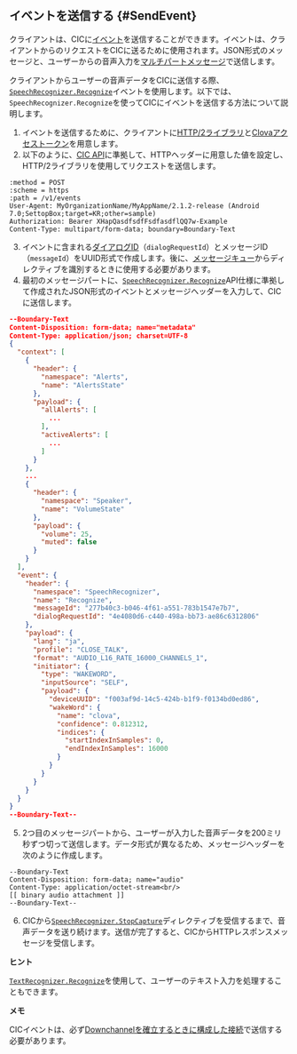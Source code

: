## イベントを送信する {#SendEvent}
クライアントは、CICに[イベント](/Develop/References/CIC_API.md#Event)を送信することができます。イベントは、クライアントからのリクエストをCICに送るために使用されます。JSON形式のメッセージと、ユーザーからの音声入力を[マルチパートメッセージ](/Develop/References/CIC_API.md#MultipartMessage)で送信します。

クライアントからユーザーの音声データをCICに送信する際、[`SpeechRecognizer.Recognize`](/Develop/References/MessageInterfaces/SpeechRecognizer.md#Recognize)イベントを使用します。以下では、`SpeechRecognizer.Recognize`を使ってCICにイベントを送信する方法について説明します。

1. イベントを送信するために、クライアントに[HTTP/2ライブラリ](#RequiredLibrary)と[Clovaアクセストークン](#Authorization)を用意します。
2. 以下のように、[CIC API](/Develop/References/CIC_API.md#SendEvent)に準拠して、HTTPヘッダーに用意した値を設定し、HTTP/2ライブラリを使用してリクエストを送信します。
  ```
  :method = POST
  :scheme = https
  :path = /v1/events
  User-Agent: MyOrganizationName/MyAppName/2.1.2-release (Android 7.0;SettopBox;target=KR;other=sample)
  Authorization: Bearer XHapQasdfsdfFsdfasdflQQ7w-Example
  Content-Type: multipart/form-data; boundary=Boundary-Text
  ```
3. イベントに含まれる[ダイアログID](/Develop/Guides/Manage_Dialogue_ID_And_Handle_Tasks.md)（`dialogRequestId`）とメッセージID（`messageId`）をUUID形式で作成します。後に、[メッセージキュー](#ManageMessageQ)からディレクティブを識別するときに使用する必要があります。
4. 最初のメッセージパートに、<a href="/Develop/References/MessageInterfaces/SpeechRecognizer.md#Recognize">`SpeechRecognizer.Recognize`</a>API仕様に準拠して作成されたJSON形式のイベントとメッセージヘッダーを入力して、CICに送信します。
  ```json
  --Boundary-Text
  Content-Disposition: form-data; name="metadata"
  Content-Type: application/json; charset=UTF-8
  {
    "context": [
      {
        "header": {
          "namespace": "Alerts",
          "name": "AlertsState"
        },
        "payload": {
          "allAlerts": [
            ...
          ],
          "activeAlerts": [
            ...
          ]
        }
      },
      ...
      {
        "header": {
          "namespace": "Speaker",
          "name": "VolumeState"
        },
        "payload": {
          "volume": 25,
          "muted": false
        }
      }
    ],
    "event": {
      "header": {
        "namespace": "SpeechRecognizer",
        "name": "Recognize",
        "messageId": "277b40c3-b046-4f61-a551-783b1547e7b7",
        "dialogRequestId": "4e4080d6-c440-498a-bb73-ae86c6312806"
      },
      "payload": {
        "lang": "ja",
        "profile": "CLOSE_TALK",
        "format": "AUDIO_L16_RATE_16000_CHANNELS_1",
        "initiator": {
          "type": "WAKEWORD",
          "inputSource": "SELF",
          "payload": {
            "deviceUUID": "f003af9d-14c5-424b-b1f9-f0134bd0ed86",
            "wakeWord": {
              "name": "clova",
              "confidence": 0.812312,
              "indices": {
                "startIndexInSamples": 0,
                "endIndexInSamples": 16000
              }
            }
          }
        }
      }
    }
  }
  --Boundary-Text--
  ```
5. 2つ目のメッセージパートから、ユーザーが入力した音声データを200ミリ秒ずつ切って送信します。データ形式が異なるため、メッセージヘッダーを次のように作成します。
  ```
  --Boundary-Text
  Content-Disposition: form-data; name="audio"
  Content-Type: application/octet-stream<br/>
  [[ binary audio attachment ]]
  --Boundary-Text--
  ```
6. CICから<a href="/Develop/References/MessageInterfaces/SpeechRecognizer.md#StopCapture">`SpeechRecognizer.StopCapture`</a>ディレクティブを受信するまで、音声データを送り続けます。送信が完了すると、CICからHTTPレスポンスメッセージを受信します。

<div class="tip">
  <p><strong>ヒント</strong></p>
  <p><a href="/Develop/References/MessageInterfaces/TextRecognizer.md#Recognize"><code>TextRecognizer.Recognize</code></a>を使用して、ユーザーのテキスト入力を処理することもできます。</p>
</div>

<div class="note">
  <p><strong>メモ</strong></p>
  <p>CICイベントは、必ず<a href="#CreateConnection">Downchannelを確立するときに構成した接続</a>で送信する必要があります。</p>
</div>
